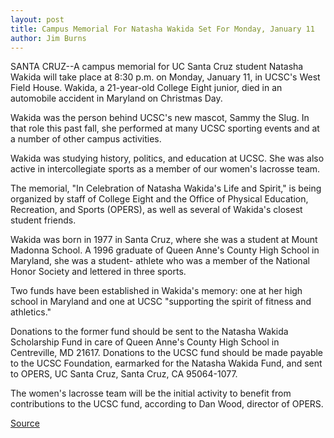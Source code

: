```yaml
---
layout: post
title: Campus Memorial For Natasha Wakida Set For Monday, January 11
author: Jim Burns
---
```


SANTA CRUZ--A campus memorial for UC Santa Cruz student Natasha Wakida will take place at 8:30 p.m. on Monday, January 11, in UCSC's West Field House. Wakida, a 21-year-old College Eight junior, died in an automobile accident in Maryland on Christmas Day.

Wakida was the person behind UCSC's new mascot, Sammy the Slug. In that role this past fall, she performed at many UCSC sporting events and at a number of other campus activities.

Wakida was studying history, politics, and education at UCSC. She was also active in intercollegiate sports as a member of our women's lacrosse team.

The memorial, "In Celebration of Natasha Wakida's Life and Spirit," is being organized by staff of College Eight and the Office of Physical Education, Recreation, and Sports (OPERS), as well as several of Wakida's closest student friends.

Wakida was born in 1977 in Santa Cruz, where she was a student at Mount Madonna School. A 1996 graduate of Queen Anne's County High School in Maryland, she was a student- athlete who was a member of the National Honor Society and lettered in three sports.

Two funds have been established in Wakida's memory: one at her high school in Maryland and one at UCSC "supporting the spirit of fitness and athletics."

Donations to the former fund should be sent to the Natasha Wakida Scholarship Fund in care of Queen Anne's County High School in Centreville, MD 21617. Donations to the UCSC fund should be made payable to the UCSC Foundation, earmarked for the Natasha Wakida Fund, and sent to OPERS, UC Santa Cruz, Santa Cruz, CA 95064-1077.

The women's lacrosse team will be the initial activity to benefit from contributions to the UCSC fund, according to Dan Wood, director of OPERS.

[Source](http://www1.ucsc.edu/news_events/press_releases/archive/98-99/01-99/wakida.htm "Permalink to Wakida Memorial on January 11")
